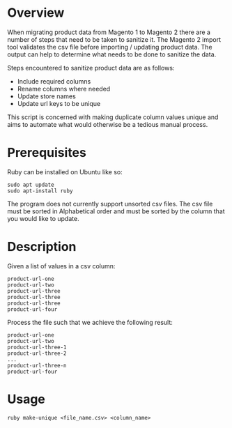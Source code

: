 # Overview

When migrating product data from Magento 1 to Magento 2 there are a number of steps that need to be taken to sanitize it. The Magento 2 import tool validates the csv file before importing / updating product data. The output can help to determine what needs to be done to sanitize the data.

Steps encountered to sanitize product data are as follows:

- Include required columns
- Rename columns where needed
- Update store names
- Update url keys to be unique

This script is concerned with making duplicate column values unique and aims to automate what would otherwise be a tedious manual process.

# Prerequisites

Ruby can be installed on Ubuntu like so:

```
sudo apt update
sudo apt-install ruby
```

The program does not currently support unsorted csv files. The csv file must be sorted in Alphabetical order and must be sorted by the column that you would like to update.

# Description

Given a list of values in a csv column:

```
product-url-one
product-url-two
product-url-three
product-url-three
product-url-three
product-url-four
```

Process the file such that we achieve the following result:

```
product-url-one
product-url-two
product-url-three-1
product-url-three-2
...
product-url-three-n
product-url-four
```

# Usage

`ruby make-unique <file_name.csv> <column_name>`
